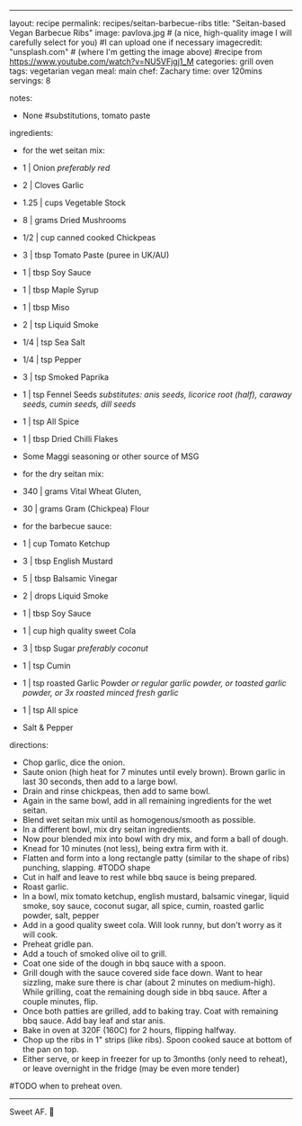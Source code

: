 
---

layout: recipe 
permalink: recipes/seitan-barbecue-ribs
title:  "Seitan-based Vegan Barbecue Ribs"
image: pavlova.jpg # (a nice, high-quality image I will carefully select for you) #I can upload one if necessary
imagecredit: "unsplash.com" # (where I'm getting the image above) #recipe from https://www.youtube.com/watch?v=NU5VFjgj1_M
categories: grill oven 
tags: vegetarian vegan
meal: main
chef: Zachary 
time: over 120mins
servings: 8

notes: 
- None #substitutions, tomato paste

ingredients:

- for the wet seitan mix:
- 1 | Onion *preferably red*
- 2 | Cloves Garlic
- 1.25 | cups Vegetable Stock
- 8 | grams Dried Mushrooms
- 1/2 | cup canned cooked Chickpeas
- 3 | tbsp Tomato Paste (puree in UK/AU)
- 1 | tbsp Soy Sauce
- 1 | tbsp Maple Syrup
- 1 | tbsp Miso
- 2 | tsp Liquid Smoke
- 1/4 | tsp Sea Salt
- 1/4 | tsp Pepper
- 3 | tsp Smoked Paprika
- 1 | tsp Fennel Seeds *substitutes: anis seeds, licorice root (half), caraway seeds, cumin seeds, dill seeds*
- 1 | tsp All Spice
- 1 | tbsp Dried Chilli Flakes
- Some Maggi seasoning or other source of MSG

- for the dry seitan mix: 
- 340 | grams Vital Wheat Gluten,
- 30 | grams Gram (Chickpea) Flour


- for the barbecue sauce:
- 1 | cup Tomato Ketchup
- 3 | tbsp English Mustard
- 5 | tbsp Balsamic Vinegar
- 2 | drops Liquid Smoke
- 1 | tbsp Soy Sauce
- 1 | cup high quality sweet Cola
- 3 | tbsp Sugar *preferably coconut*
- 1 | tsp Cumin
- 1 | tsp roasted Garlic Powder *or regular garlic powder, or toasted garlic powder, or 3x roasted minced fresh garlic*
- 1 | tsp All spice
- Salt & Pepper

directions:

- Chop garlic, dice the onion.
- Saute onion (high heat for 7 minutes until evely brown). Brown garlic in last 30 seconds, then add to a large bowl.
- Drain and rinse chickpeas, then add to same bowl.
- Again in the same bowl, add in all remaining ingredients for the wet seitan.
- Blend wet seitan mix until as homogenous/smooth as possible.
- In a different bowl, mix dry seitan ingredients.
- Now pour blended mix into bowl with dry mix, and form a ball of dough.
- Knead for 10 minutes (not less), being extra firm with it. 
- Flatten and form into a long rectangle patty (similar to the shape of ribs) punching, slapping. #TODO shape
- Cut in half and leave to rest while bbq sauce is being prepared.
- Roast garlic.
- In a bowl, mix tomato ketchup, english mustard, balsamic vinegar, liquid smoke, soy sauce, coconut sugar, all spice, cumin, roasted garlic powder, salt, pepper
- Add in a good quality sweet cola. Will look runny, but don't worry as it will cook.
- Preheat gridle pan.
- Add a touch of smoked olive oil to grill.
- Coat one side of the dough in bbq sauce with a spoon.
- Grill dough with the sauce covered side face down. Want to hear sizzling, make sure there is char (about 2 minutes on medium-high). While grilling, coat the remaining dough side in bbq sauce. After a couple minutes, flip.
- Once both patties are grilled, add to baking tray. Coat with remaining bbq sauce. Add bay leaf and star anis.
- Bake in oven at 320F (160C) for 2 hours, flipping halfway.
- Chop up the ribs in 1" strips (like ribs). Spoon cooked sauce at bottom of the pan on top.
- Either serve, or keep in freezer for up to 3months (only need to reheat), or leave overnight in the fridge (may be even more tender)

#TODO when to preheat oven.


--- 
<!-- Below is the description, just write what you want or leave it empty 😁 -->
Sweet AF. 🔪 